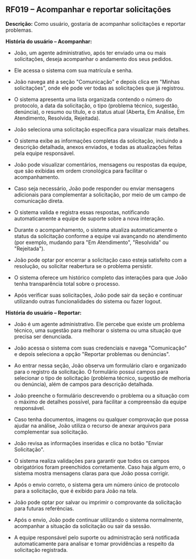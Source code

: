 ## RF019 – Acompanhar e reportar solicitações
**Descrição:** Como usuário, gostaria de acompanhar solicitações e reportar problemas.

**História do usuário – Acompanhar:**
- João, um agente administrativo, após ter enviado uma ou mais solicitações, deseja acompanhar o andamento
dos seus pedidos.
- Ele acessa o sistema com sua matrícula e senha.
- João navega até a seção "Comunicação" e depois clica em "Minhas solicitações", onde ele pode ver todas as
solicitações que já registrou.

- O sistema apresenta uma lista organizada contendo o número do protocolo, a data da solicitação, o tipo
(problema técnico, sugestão, denúncia), o resumo ou título, e o status atual (Aberta, Em Análise, Em
Atendimento, Resolvida, Rejeitada).
- João seleciona uma solicitação específica para visualizar mais detalhes.
- O sistema exibe as informações completas da solicitação, incluindo a descrição detalhada, anexos enviados, e
todas as atualizações feitas pela equipe responsável.
- João pode visualizar comentários, mensagens ou respostas da equipe, que são exibidas em ordem
cronológica para facilitar o acompanhamento.
- Caso seja necessário, João pode responder ou enviar mensagens adicionais para complementar a solicitação,
por meio de um campo de comunicação direta.
- O sistema valida e registra essas respostas, notificando automaticamente a equipe de suporte sobre a nova
interação.
- Durante o acompanhamento, o sistema atualiza automaticamente o status da solicitação conforme a equipe
vai avançando no atendimento (por exemplo, mudando para "Em Atendimento", "Resolvida" ou "Rejeitada").
- João pode optar por encerrar a solicitação caso esteja satisfeito com a resolução, ou solicitar reabertura se o
problema persistir.
- O sistema oferece um histórico completo das interações para que João tenha transparência total sobre o
processo.
- Após verificar suas solicitações, João pode sair da seção e continuar utilizando outras funcionalidades do
sistema ou fazer logout.

**História do usuário – Reportar:**
- João é um agente administrativo. Ele percebe que existe um problema técnico, uma sugestão para
melhorar o sistema ou uma situação que precisa ser denunciada.
- João acessa o sistema com suas credenciais e navega "Comunicação" e depois seleciona a opção
"Reportar problemas ou denúncias".
- Ao entrar nessa seção, João observa um formulário claro e organizado para o registro da solicitação. O
formulário possui campos para selecionar o tipo de solicitação (problema técnico, sugestão de melhoria
ou denúncia), além de campos para descrição detalhada.
- João preenche o formulário descrevendo o problema ou a situação com o máximo de detalhes
possível, para facilitar a compreensão da equipe responsável.
- Caso tenha documentos, imagens ou qualquer comprovação que possa ajudar na análise, João utiliza
o recurso de anexar arquivos para complementar sua solicitação.
- João revisa as informações inseridas e clica no botão "Enviar Solicitação".
- O sistema realiza validações para garantir que todos os campos obrigatórios foram preenchidos
corretamente. Caso haja algum erro, o sistema mostra mensagens claras para que João possa corrigir.
- Após o envio correto, o sistema gera um número único de protocolo para a solicitação, que é exibido
para João na tela.
- João pode optar por salvar ou imprimir o comprovante da solicitação para futuras referências.

- Após o envio, João pode continuar utilizando o sistema normalmente, acompanhar a situação da
solicitação ou sair da sessão.
- A equipe responsável pelo suporte ou administração será notificada automaticamente para analisar e
tomar providências a respeito da solicitação registrada.

